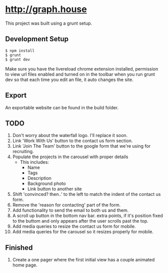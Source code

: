 http://graph.house
==================
This project was built using a grunt setup. 

Development Setup
-----------------
```
$ npm install
$ grunt
$ grunt dev
```

Make sure you have the livereload chrome extension installed, permission to view url files enabled and turned on in the toolbar when you run grunt dev so that each time you edit an file, it auto changes the site.

Export
------
An exportable website can be found in the build folder.

TODO
----
1. Don't worry about the waterfall logo. I'll replace it soon.
2. Link 'Work With Us' button to the contact us form section.
3. Link 'Join The Team' button to the google form that we're using for recruiting.
4. Populate the projects in the carousel with proper details
    - This includes:
        - Name
        - Tags
        - Description
        - Background photo
        - Link button to another site
5. Shift 'convinced? then..' to the left to match the indent of the contact us form.
6. Remove the 'reason for contacting' part of the form.
7. Add functionality to send the email to both us and them.
8. A scroll up button in the bottom nav bar. extra points, if it's position fixed to the buttom and only appears after the user scrolls past the top.
9. Add media queries to resize the contact us form for mobile.
10. Add media queries for the carousel so it resizes properly for mobile.

Finished
--------
1. Create a one pager where the first initial view has a couple animated home page.